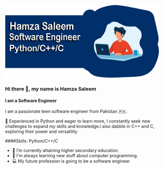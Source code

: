 ![Software Engineer](https://github.com/HamzaFiverPro/HamzaFiverPro/blob/main/MainPicture.png?raw=true)

### Hi there 👋, my name is Hamza Saleem
#### I am a Software Engineer

I am a passionate teen software engineer from Pakistan 🇵🇰.

🚀 Experienced in Python and eager to learn more, I constantly seek new challenges to expand my skills and knowledge.I also dabble in C++ and C, exploring their power and versatility


####Skills: Python/C++/C

- 🔭 I’m currently attaining higher secondary education.
- 📖 I'm always learning new stuff about computer programming.
- 💻 My future profession is going to be a software engineer




